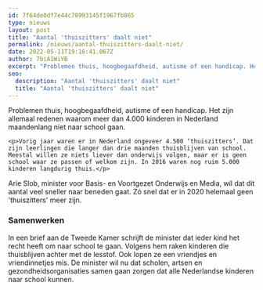 ```yaml
---
id: 7f64de0df7e44c78993145f1967fb865
type: nieuws
layout: post
title: "Aantal 'thuiszitters' daalt niet"
permalink: /nieuws/aantal-thuiszitters-daalt-niet/
date: 2022-05-11T19:16:41.067Z
author: 7biA1WiYB
excerpt: "Problemen thuis, hoogbegaafdheid, autisme of een handicap. Het zijn allemaal redenen waarom meer dan 4.000 kinderen in Nederland maandenlang niet naar school gaan.  "
seo:
  description: "Aantal 'thuiszitters' daalt niet"
  title: "Aantal 'thuiszitters' daalt niet"
---
```

Problemen thuis, hoogbegaafdheid, autisme of een handicap. Het zijn allemaal redenen waarom meer dan 4.000 kinderen in Nederland maandenlang niet naar school gaan.  

    <p>Vorig jaar waren er in Nederland ongeveer 4.500 ‘thuiszitters’. Dat zijn leerlingen die langer dan drie maanden thuisblijven van school. Meestal willen ze niets liever dan onderwijs volgen, maar er is geen school waar ze passen of welkom zijn. In 2016 waren nog ruim 5.000 kinderen langdurig thuis.</p>
<p>Arie Slob, minister voor Basis- en Voortgezet Onderwijs en Media, wil dat dit aantal veel sneller naar beneden gaat. Zó snel dat er in 2020 helemaal geen 'thuiszitters' meer zijn.</p>
<h3>Samenwerken</h3>
<p>In een brief aan de Tweede Kamer schrijft de minister dat ieder kind het recht heeft om naar school te gaan. Volgens hem raken kinderen die thuisblijven achter met de lesstof. Ook lopen ze een vriendjes en vriendinnetjes mis. De minister wil nu dat scholen, artsen en gezondheidsorganisaties samen gaan zorgen dat alle Nederlandse kinderen naar school kunnen.</p>  
